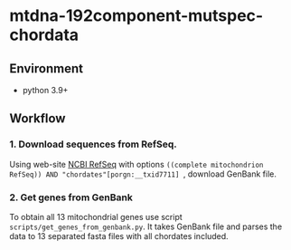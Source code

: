# mtdna-192component-mutspec-chordata

## Environment

- python 3.9+

## Workflow

### 1. Download sequences from RefSeq.

Using web-site [NCBI RefSeq](https://www.ncbi.nlm.nih.gov/refseq/) with options `((complete mitochondrion RefSeq)) AND "chordates"[porgn:__txid7711] `, download GenBank file.

### 2. Get genes from GenBank

To obtain all 13 mitochondrial genes use script `scripts/get_genes_from_genbank.py`. It takes GenBank file and parses the data to 13 separated fasta files with all chordates included.
